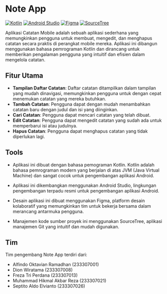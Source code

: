 # Note App

  [![Kotlin](https://img.shields.io/badge/Kotlin-1.5.20-blue.svg)](https://kotlinlang.org/)
  [![Android Studio](https://img.shields.io/badge/Android_Studio-4.2.1-green.svg)](https://developer.android.com/studio)
  [![Figma](https://img.shields.io/badge/Figma-Design-orange.svg)](https://www.figma.com/)
  [![SourceTree](https://img.shields.io/badge/SourceTree-Management-yellow.svg)](https://www.sourcetreeapp.com/)
  
Aplikasi Catatan Mobile adalah sebuah aplikasi sederhana yang memungkinkan pengguna untuk membuat, mengedit, dan menghapus catatan secara praktis di perangkat mobile mereka. Aplikasi ini dibangun menggunakan bahasa pemrograman Kotlin dan dirancang untuk memberikan pengalaman pengguna yang intuitif dan efisien dalam mengelola catatan.

## Fitur Utama

- **Tampilan Daftar Catatan**: Daftar catatan ditampilkan dalam tampilan yang mudah dinavigasi, memungkinkan pengguna untuk dengan cepat menemukan catatan yang mereka butuhkan.
- **Tambah Catatan**: Pengguna dapat dengan mudah menambahkan catatan baru dengan judul dan isi yang diinginkan.
- **Cari Catatan**: Pengguna dapat mencari catatan yang telah dibuat.
- **Edit Catatan**: Pengguna dapat mengedit catatan yang sudah ada untuk memperbarui isi atau judulnya.
- **Hapus Catatan**: Pengguna dapat menghapus catatan yang tidak diperlukan lagi.


## Tools 

- Aplikasi ini dibuat dengan bahasa pemograman Kotlin. Kotlin adalah bahasa pemrograman modern yang berjalan di atas JVM (Java Virtual Machine) dan sangat cocok untuk pengembangan aplikasi Android. 

- Aplikasi ini dikembangkan menggunakan Android Studio, lingkungan pengembangan terpadu resmi untuk pengembangan aplikasi Android.

- Desain aplikasi ini dibuat menggunakan Figma, platform desain kolaboratif yang memungkinkan tim untuk bekerja bersama dalam merancang antarmuka pengguna.
  
- Manajemen kode sumber proyek ini menggunakan SourceTree, aplikasi manajemen Git yang intuitif dan mudah digunakan.

## Tim

Tim pengembang Note App terdiri dari:

- Alfindo Oktavian Ramadhan (233307001)
- Dion Wiratama (233307008)
- Freza Tri Perdana (233307013)
- Muhammad Hikmal Akbar Reza (233307021)
- Septito Aldo Elvianto (233307026)
